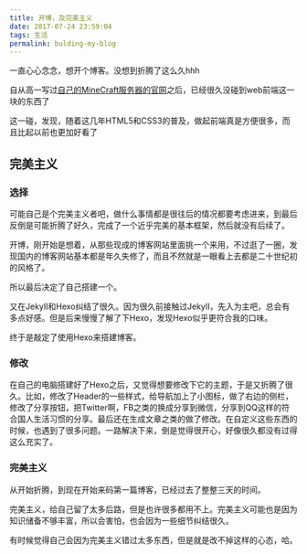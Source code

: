 ```yaml
---
title: 开博，及完美主义
date: 2017-07-24 23:59:04
tags: 生活
permalink: bulding-my-blog
---
```

一直心心念念，想开个博客。没想到折腾了这么久hhh

自从高一写过[自己的MineCraft服务器的官网](http://mycraft.cc)之后，已经很久没碰到web前端这一块的东西了

这一碰，发现，随着这几年HTML5和CSS3的普及，做起前端真是方便很多，而且比起以前也更加好看了

## 完美主义

### 选择
可能自己是个完美主义者吧，做什么事情都是很往后的情况都要考虑进来，到最后反倒是可能折腾了好久，完成了一个近乎完美的基本框架，然后就没有后续了。<!--more-->

开博，刚开始是想着，从那些现成的博客网站里面挑一个来用，不过逛了一圈，发现国内的博客网站基本都是年久失修了，而且不然就是一眼看上去都是二十世纪初的风格了。

所以最后决定了自己搭建一个。

又在JekyII和Hexo纠结了很久。因为很久前接触过JekyII，先入为主吧，总会有多点好感。但是后来慢慢了解了下Hexo，发现Hexo似乎更符合我的口味。

终于是敲定了使用Hexo来搭建博客。

### 修改
在自己的电脑搭建好了Hexo之后，又觉得想要修改下它的主题，于是又折腾了很久。比如，修改了Header的一些样式，给导航加上了小图标，做了右边的侧栏，修改了分享按钮，把Twitter啊，FB之类的换成分享到微信，分享到QQ这样的符合国人生活习惯的分享。最后还在生成文章之类的做了修改。在自定义这些东西的时候，也遇到了很多问题。一路解决下来，倒是觉得很开心，好像很久都没有过得这么充实了。

### 完美主义
从开始折腾，到现在开始来码第一篇博客，已经过去了整整三天的时间。

完美主义，给自己留了太多后路，但是也许很多都用不上。完美主义可能也是因为知识储备不够丰富，所以会害怕，也会因为一些细节纠结很久。

有时候觉得自己会因为完美主义错过太多东西，但是就是改不掉这样的心态，哈。